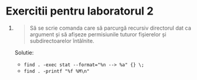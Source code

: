 Exercitii pentru laboratorul 2
==============================

1. > Să se scrie comanda care să parcurgă recursiv directorul dat ca argument și 
   > să afișeze permisiunile tuturor fișierelor și subdirectoarelor întâlnite. 

   Solutie: 
      * `find . -exec stat --format="%n --> %a" {} \;`
      * `find . -printf "%f %M\n"`
